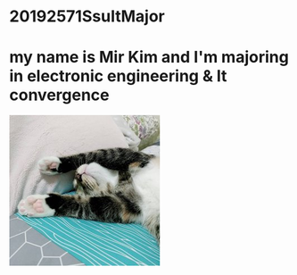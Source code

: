 # 20192571SsuItMajor
# my name is Mir Kim and I'm majoring in electronic engineering & It convergence
![pine](.\image\pine.jpg)
